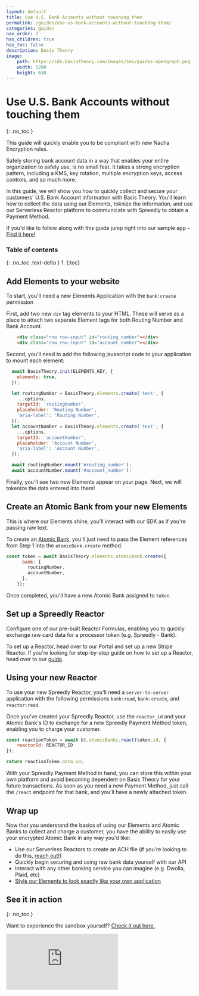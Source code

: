 ```yaml
---
layout: default
title: Use U.S. Bank Accounts without touching them
permalink: /guides/use-us-bank-accounts-without-touching-them/
categories: guides
nav_order: 3
has_children: true
has_toc: false
description: Basis Theory
image:
    path: https://cdn.basistheory.com/images/seo/guides-opengraph.png
    width: 1200
    height: 630
---
```

# Use U.S. Bank Accounts without touching them
{: .no_toc }

<span class="base-alert success">
  <span>
    This guide will quickly enable you to be compliant with new Nacha Encryption rules. 
  </span>
</span>

Safely storing bank account data in a way that enables your entire organization to safely use, is no small feat. It takes a strong encryption pattern, including a KMS, key rotation, multiple encryption keys, access controls, and so much more. 

In this guide, we will show you how to quickly collect and secure your customers' U.S. Bank Account information with Basis Theory. You'll learn how to collect the data using our Elements, toknize the information, and use our Serverless Reactor platform to communicate with Spreedly to obtain a Payment Method. 

If you'd like to follow along with this guide jump right into our sample app - <a href="https://codesandbox.io/s/github/Basis-Theory/basis-theory-js-examples/tree/master/?from-embed=&file=/bank/public/index.html">Find it here!</a>

### Table of contents
{: .no_toc .text-delta }
1. 
{:toc}

## Add Elements to your website

<span class="base-alert warning">
  <span>
    To start, you'll need a new Elements Application with the <code>bank:create</code> permission
  </span>
</span>

First, add two new `div` tag elements to your HTML. These will serve as a place to attach two separate Element tags for both Routing Number and Bank Account.

```html
    <div class="row row-input" id="routing_number"></div>
    <div class="row row-input" id="account_number"></div>
```

Second, you'll need to add the following javascript code to your application to mount each element:

```js 
  await BasisTheory.init(ELEMENTS_KEY, {
    elements: true,
  });

  let routingNumber = BasisTheory.elements.create('text', {
    ...options,
    targetId: 'routingNumber',
    placeholder: 'Routing Number',
    'aria-label': 'Routing Number',
  });
  let accountNumber = BasisTheory.elements.create('text', {
    ...options,
    targetId: 'accountNumber',
    placeholder: 'Account Number',
    'aria-label': 'Account Number',
  });

  await routingNumber.mount('#routing_number');
  await accountNumber.mount('#account_number');
```

Finally, you'll see two new Elements appear on your page. Next, we will tokenize the data entered into them!

## Create an Atomic Bank from your new Elements
This is where our Elements shine, you'll interact with our SDK as if you're passing raw text. 

To create an [Atomic Bank](https://docs.basistheory.com/api-reference/#atomic-banks), you'll just need to pass the Element references from Step 1 into the `atomicBank.create` method.

```js
const token = await BasisTheory.elements.atomicBank.create({
      bank: {
        routingNumber,
        accountNumber,
      },
    });
```

Once completed, you'll have a new Atomic Bank assigned to `token`.

## Set up a Spreedly Reactor

Configure one of our pre-built Reactor Formulas, enabling you to quickly exchange raw card data for a processor token (e.g. Spreedly - Bank).

To set up a Reactor, head over to our Portal and set up a new Stripe Reactor. If you're looking for step-by-step guide on how to set up a Reactor, head over to our [guide](/guides/setup-your-first-reactor).

## Using your new Reactor 
<span class="base-alert warning">
  <span>
    To use your new Spreedly Reactor, you'll need a <code>server-to-server</code> application with the following permissions <code>bank:read</code>, <code>bank:create</code>, and <code>reactor:read</code>.
  </span>
</span>

Once you’ve created your Spreedly Reactor, use the <code>reactor_id</code> and your Atomic Bank's ID to exchange for a new Spreedly Payment Method token, enabling you to charge your customer.

```js
const reactionToken = await bt.atomicBanks.react(token.id, {
    reactorId: REACTOR_ID
});

return reactionToken.data.id;
```

With your Spreedly Payment Method in hand, you can store this within your own platform and avoid becoming dependent on Basis Theory for your future transactions. As soon as you need a new Payment Method, just call the `/react` endpoint for that bank, and you'll have a newly attached token.


## Wrap up

Now that you understand the basics of using our Elements and Atomic Banks to collect and charge a customer, you have the ability to easily use your encrypted Atomic Bank in any way you'd like:

- Use our Serverless Reactors to create an ACH file (if you're looking to do this, [reach out!](https://basistheory.com/contact))
- Quickly begin securing and using raw bank data yourself with our API
- Interact with any other banking service you can imagine (e.g. Dwolla, Plaid, etc)
- [Style our Elements to look exactly like your own application](/guides/style-elements-for-my-brand/)


## See it in action
{: .no_toc }

Want to experience the sandbox yourself? [Check it out here.](https://codesandbox.io/s/example-charging-card-o2qss)

<div class="iframe-container">
  <iframe src="https://codesandbox.io/embed/github/Basis-Theory/basis-theory-js-examples/tree/master/?fontsize=14&hidenavigation=1&initialpath=%2Fbank&theme=dark" class="iframe-code" allowfullscreen="" frameborder="0"></iframe>
</div>